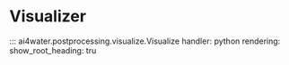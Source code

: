 # Visualizer
::: ai4water.postprocessing.visualize.Visualize
    handler: python
    rendering:
        show_root_heading: tru